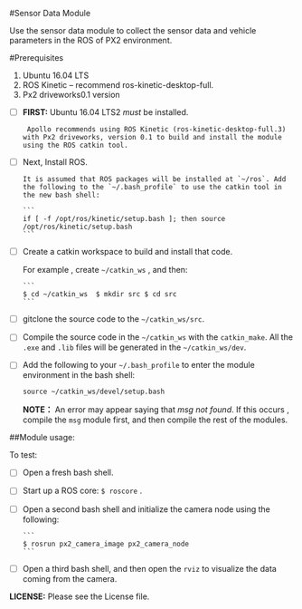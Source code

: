 #Sensor Data Module

Use the sensor data module to collect the sensor data and vehicle parameters in the ROS of PX2 environment.

#Prerequisites
1.	Ubuntu 16.04 LTS
2.	ROS Kinetic – recommend ros-kinetic-desktop-full.
3.	Px2 driveworks0.1 version

- [ ] **FIRST:**  Ubuntu 16.04 LTS2 *must* be installed.

       Apollo recommends using ROS Kinetic (ros-kinetic-desktop-full.3) with Px2 driveworks, version 0.1 to build and install the module using the ROS catkin tool.

- [ ] Next, Install ROS.

      It is assumed that ROS packages will be installed at `~/ros`. Add the following to the `~/.bash_profile` to use the catkin tool in the new bash shell:

      ```
      if [ -f /opt/ros/kinetic/setup.bash ]; then source /opt/ros/kinetic/setup.bash
      ```

- [ ] Create a catkin workspace to build and install that code.

    For example , create `~/catkin_ws` , and then:

      ```
      $ cd ~/catkin_ws	$ mkdir src	$ cd src
      ```

- [ ] gitclone the source code to the `~/catkin_ws/src`.


- [ ] Compile the source code in the `~/catkin_ws` with the `catkin_make`.  All the `.exe` and `.lib` files will be generated in the  `~/catkin_ws/dev`.

- [ ] Add the following to your `~/.bash_profile` to enter the module environment in the bash shell:

  ```
  source ~/catkin_ws/devel/setup.bash
  ```

  **NOTE：**
  An error may appear saying that *msg not found*. If this occurs , compile the `msg` module first, and then compile the rest of the modules.

##Module usage:

To test:

- [ ] Open a fresh bash shell.

- [ ] Start up a ROS core: `$ roscore` .

- [ ] Open a second bash shell and initialize the camera node using the following:

      ```
      $ rosrun px2_camera_image px2_camera_node
      ```


- [ ] Open a third bash shell, and then open the `rviz` to visualize the data coming from the camera.

**LICENSE:**  Please see the License file.